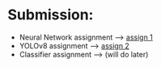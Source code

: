 # Submission:
- Neural Network assignment --> [assign 1](https://github.com/Galacterzz/LS-ML-22b2181-2024-/blob/607f9bf7433c296d70157c519cc274f816e115d9/Week%202/Neural%20Network%20Assignment.ipynb)
- YOLOv8 assignment --> [assign 2](https://github.com/Galacterzz/LS-ML-22b2181-2024-/blob/607f9bf7433c296d70157c519cc274f816e115d9/Week%202/YOLOv8%20Assignment.ipynb)
- Classifier assignment --> (will do later)

